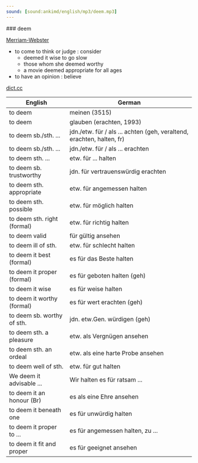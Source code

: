 ```yaml
---
sound: [sound:ankimd/english/mp3/deem.mp3]
---
```


\### deem

[Merriam-Webster](https://www.merriam-webster.com/dictionary/deem)

- to come to think or judge : consider
    - deemed it wise to go slow
    - those whom she deemed worthy
    - a movie deemed appropriate for all ages
- to have an opinion : believe

[dict.cc](https://www.dict.cc/deem)

| English        | German       |
| -------------- | ------------ |
| to deem | meinen (3515) |
| to deem | glauben (erachten, 1993) |
| to deem sb./sth. ... | jdn./etw. für / als ... achten (geh, veraltend, erachten, halten, fr) |
| to deem sb./sth. ... | jdn./etw. für / als ... erachten |
| to deem sth. ... | etw. für ... halten |
| to deem sb. trustworthy | jdn. für vertrauenswürdig erachten |
| to deem sth. appropriate | etw. für angemessen halten |
| to deem sth. possible | etw. für möglich halten |
| to deem sth. right (formal) | etw. für richtig halten |
| to deem valid | für gültig ansehen |
| to deem ill of sth. | etw. für schlecht halten |
| to deem it best (formal) | es für das Beste halten |
| to deem it proper (formal) | es für geboten halten (geh) |
| to deem it wise | es für weise halten |
| to deem it worthy (formal) | es für wert erachten (geh) |
| to deem sb. worthy of sth. | jdn. etw.Gen. würdigen (geh) |
| to deem sth. a pleasure | etw. als Vergnügen ansehen |
| to deem sth. an ordeal | etw. als eine harte Probe ansehen |
| to deem well of sth. | etw. für gut halten |
| We deem it advisable ... | Wir halten es für ratsam ... |
| to deem it an honour (Br) | es als eine Ehre ansehen |
| to deem it beneath one | es für unwürdig halten |
| to deem it proper to ... | es für angemessen halten, zu ... |
| to deem it fit and proper | es für geeignet ansehen |
